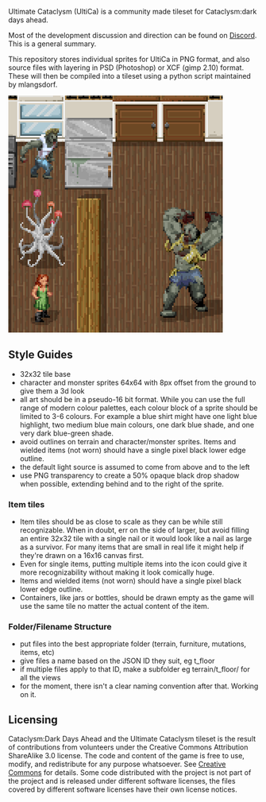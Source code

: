 Ultimate Cataclysm (UltiCa) is a community made tileset for Cataclysm:dark days ahead.

Most of the development discussion and direction can be found on [Discord](https://discord.gg/kAXNZuy). This is a general summary.

This repository stores individual sprites for UltiCa in PNG format, and also source files with layering in PSD (Photoshop) or XCF (gimp 2.10) format. These will then be compiled into a tileset using a python script maintained by mlangsdorf.

![Current screenshot](./Ultimate_Cataclysm/screenshots/example_8oct2019.png)

## Style Guides
- 32x32 tile base
- character and monster sprites 64x64 with 8px offset from the ground to give them a 3d look
- all art should be in a pseudo-16 bit format. While you can use the full range of modern colour palettes, each colour block of a sprite should be limited to 3-6 colours. For example a blue shirt might have one light blue highlight, two medium blue main colours, one dark blue shade, and one very dark blue-green shade.
- avoid outlines on terrain and character/monster sprites. Items and wielded items (not worn) should have a single pixel black lower edge outline.
- the default light source is assumed to come from above and to the left
- use PNG transparency to create a 50% opaque black drop shadow when possible, extending behind and to the right of the sprite.

### Item tiles
- Item tiles should be as close to scale as they can be while still recognizable. When in doubt, err on the side of larger, but avoid filling an entire 32x32 tile with a single nail or it would look like a nail as large as a survivor. For many items that are small in real life it might help if they're drawn on a 16x16 canvas first.
- Even for single items, putting multiple items into the icon could give it more recognizability without making it look comically huge.
- Items and wielded items (not worn) should have a single pixel black lower edge outline.
- Containers, like jars or bottles, should be drawn empty as the game will use the same tile no matter the actual content of the item.

### Folder/Filename Structure
- put files into the best appropriate folder (terrain, furniture, mutations, items, etc)
- give files a name based on the JSON ID they suit, eg t_floor
- if multiple files apply to that ID, make a subfolder eg terrain/t_floor/ for all the views
- for the moment, there isn't a clear naming convention after that. Working on it.

## Licensing
Cataclysm:Dark Days Ahead and the Ultimate Cataclysm tileset is the result of contributions from volunteers under the Creative Commons Attribution ShareAlike 3.0 license. The code and content of the game is free to use, modify, and redistribute for any purpose whatsoever. See [Creative Commons](http://creativecommons.org/licenses/by-sa/3.0/) for details. Some code distributed with the project is not part of the project and is released under different software licenses, the files covered by different software licenses have their own license notices.
